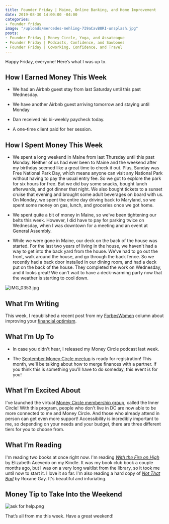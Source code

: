 ```yaml
---
title: Founder Friday | Maine, Online Banking, and Home Improvement
date: 2019-08-30 14:00:00 -04:00
categories:
- founder friday
image: "/uploads/mercedes-mehling-7I9aCavB8RI-unsplash.jpg"
posts:
- Founder Friday | Money Circle, Yoga, and Assateague
- Founder Friday | Podcasts, Confidence, and Sawbones
- Founder Friday | Coworking, Confidence, and Travel
---
```


Happy Friday, everyone! Here’s what I was up to.

## How I Earned Money This Week

* We had an Airbnb guest stay from last Saturday until this past Wednesday.

* We have another Airbnb guest arriving tomorrow and staying until Monday

* Dan received his bi-weekly paycheck today.

* A one-time client paid for her session.

## **How I Spent Money This Week**

* We spent a long weekend in Maine from last Thursday until this past Monday. Neither of us had ever been to Maine and the weekend after my birthday seemed like a great time to check it out. Plus, Sunday was Free National Park Day, which means anyone can visit any National Park without having to pay the usual entry fee. So we got to explore the park for six hours for free. But we did buy some snacks, bought lunch afterwards, and got dinner that night. We also bought tickets to a sunset cruise that evening and brought some adult beverages on board with us. On Monday, we spent the entire day driving back to Maryland, so we spent some money on gas, lunch, and groceries once we got home.

* We spent quite a bit of money in Maine, so we've been tightening our belts this week. However, I did have to pay for parking twice on Wednesday, when I was downtown for a meeting and an event at General Assembly.

* While we were gone in Maine, our deck on the back of the house was started. For the last two years of living in the house, we haven't had a way to get into the back yard from the house. We've had to go out the front, walk around the house, and go through the back fence. So we recently had a back door installed in our dining room, and had a deck put on the back of the house. They completed the work on Wednesday, and it looks great! We can't wait to have a deck-warming party now that the weather is starting to cool down. 

![IMG_0353.jpg](/uploads/IMG_0353.jpg)

## **What I’m Writing**

This week, I republished a recent post from my [ForbesWomen](https://www.forbes.com/sites/maggiegermano) column about improving your [financial optimism](https://www.maggiegermano.com/blog/how-women-can-improve-their-financial-optimism-despite-growing-anxieties/). 

## **What I’m Up To**

* In case you didn't hear, I released my Money Circle podcast last week. 

* The [September Money Circle meetup](https://www.eventbrite.com/e/money-circle-merging-finances-with-your-partner-tickets-69145908273) is ready for registration! This month, we'll be talking about how to merge finances with a partner. If you think this is something you'll have to do someday, this event is for you!

## **What I’m Excited About**

I've launched the virtual [Money Circle membership group](https://maggiegermano.podia.com/inner-circle), called the Inner Circle! With this program, people who don't live in DC are now able to be more connected to me and Money Circle. And those who already attend in person can get even more support! Accessibility is incredibly important to me, so depending on your needs and your budget, there are three different tiers for you to choose from.

## **What I’m Reading**

I'm reading two books at once right now. I'm reading *[With the Fire on High](https://www.goodreads.com/book/show/38739562-with-the-fire-on-high)* by Elizabeth Acevedo on my Kindle. It was my book club book a couple months ago, but I was on a very long waitlist from the library, so it took me until now to start it. I love it so far. I'm also reading a hard copy of *[Not That Bad](https://www.goodreads.com/book/show/35068524-not-that-bad)* by Roxane Gay. It's beautiful and infuriating. 

## **Money Tip to Take Into the Weekend**

![ask for help.png](/uploads/ask%20for%20help.png)

That’s all from me this week. Have a great weekend!